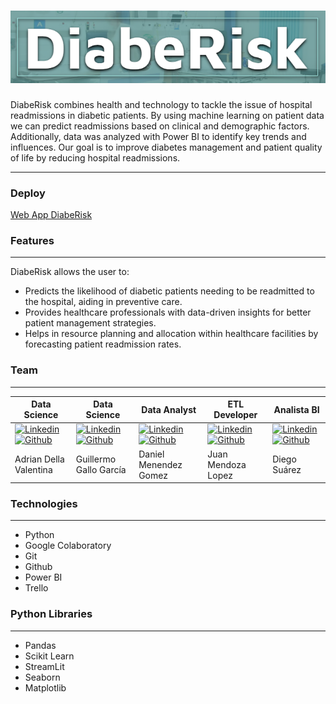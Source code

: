 ![logo](diaberisk.png)
=============
DiabeRisk combines health and technology to tackle the issue of hospital readmissions in diabetic patients. By using machine learning on patient data we can predict readmissions based on clinical and demographic factors. Additionally, data was analyzed with Power BI to identify key trends and influences. Our goal is to improve diabetes management and patient quality of life by reducing hospital readmissions.

-------------
### Deploy
[Web App DiabeRisk](http://localhost/ "link title")


### Features
-------------
DiabeRisk allows the user to:

* Predicts the likelihood of diabetic patients needing to be readmitted to the hospital, aiding in preventive care.
* Provides healthcare professionals with data-driven insights for better patient management strategies.
* Helps in resource planning and allocation within healthcare facilities by forecasting patient readmission rates.

### Team
-------------
Data Science  | Data Science | Data Analyst | ETL Developer | Analista BI
------------- | ------------- |------------- | ------------- | ------------- 
[![Linkedin](https://img.shields.io/badge/LinkedIn-0A66C2?style=for-the-badge&logo=LinkedIn&logoColor=white)](https://www.linkedin.com/in/adrian-della-valentina/) [![Github](https://img.shields.io/badge/GitHub-000?style=for-the-badge&logo=GitHub&logoColor=white)](https://github.com/AdrianDVnqn/)  | [![Linkedin](https://img.shields.io/badge/LinkedIn-0A66C2?style=for-the-badge&logo=LinkedIn&logoColor=white)](https://ar.linkedin.com/in/guillermo-patricio-gallo-garcia-0a3bb3bb) [![Github](https://img.shields.io/badge/GitHub-000?style=for-the-badge&logo=GitHub&logoColor=white)](enlace/al/que/deseas/ir) |  [![Linkedin](https://img.shields.io/badge/LinkedIn-0A66C2?style=for-the-badge&logo=LinkedIn&logoColor=white)](enlace/al/que/deseas/ir) [![Github](https://img.shields.io/badge/GitHub-000?style=for-the-badge&logo=GitHub&logoColor=white)](enlace/al/que/deseas/ir) |  [![Linkedin](https://img.shields.io/badge/LinkedIn-0A66C2?style=for-the-badge&logo=LinkedIn&logoColor=white)](enlace/al/que/deseas/ir) [![Github](https://img.shields.io/badge/GitHub-000?style=for-the-badge&logo=GitHub&logoColor=white)](enlace/al/que/deseas/ir)|  [![Linkedin](https://img.shields.io/badge/LinkedIn-0A66C2?style=for-the-badge&logo=LinkedIn&logoColor=white)](enlace/al/que/deseas/ir) [![Github](https://img.shields.io/badge/GitHub-000?style=for-the-badge&logo=GitHub&logoColor=white)](https://www.linkedin.com/in/diego-suarez-escobar/)
Adrian Della Valentina  | Guillermo Gallo García | Daniel Menendez Gomez | Juan Mendoza Lopez | Diego Suárez

### Technologies
------------
* Python
* Google Colaboratory
* Git
* Github
* Power BI
* Trello

### Python Libraries
------------
* Pandas
* Scikit Learn
* StreamLit
* Seaborn
* Matplotlib
